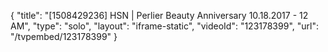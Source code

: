 {
    "title": "[1508429236] HSN | Perlier Beauty Anniversary 10.18.2017 - 12 AM",
    "type": "solo",
    "layout": "iframe-static",
    "videoId": "123178399",
    "url": "\/tvpembed\/123178399"
}